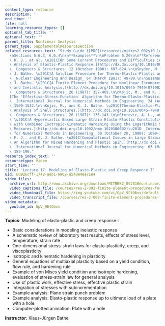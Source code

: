 ```yaml
---
content_type: resource
description: ''
end_time: ''
file: null
learning_resource_types: []
optional_tab_title: ''
optional_text: ''
parent_title: Nonlinear Analysis
parent_type: SupplementalResourceSection
related_resources_text: "Study Guide ([PDF](resources/mitres2_002s10_lec17))\n\n**Readings**\n\
  \nSections 6.6.3, 6.6.4\n\n**Examples**\n\nProblem 6.26\n\n**References**\n\nBathe,\
  \ K. J., et al. \u201C[On Some Current Procedures and Difficulties in Finite Element\
  \ Analysis of Elastic-Plastic Response.](http://dx.doi.org/10.1016/0045-7949(80)90135-2)\u201D\
  \ _Computers & Structures_ 12 (October 1980): 607-624.\n\nSnyder, M. D., and K.\
  \ J. Bathe. \u201C[A Solution Procedure for Thermo-Elastic-Plastic and Creep Problems.](http://dx.doi.org/10.1016/0029-5493(81)90032-7)\u201D\
  \ _Nuclear Engineering and Design_ 64 (March 1981): 49-80.\n\nSussman, T., and K.\
  \ J. Bathe. \u201C[A Finite Element Procedure for Nonlinear Incompressible Elastic\
  \ and Inelastic Analysis.](http://dx.doi.org/10.1016/0045-7949(87)90265-3)\u201D\
  \ _Computers & Structures_ 26 (1987): 357-409.\n\nKojic, M., and K. J. Bathe. \u201C\
  [The 'Effective-Stress-Function' Algorithm for Thermo-Elasto-Plasticity and Creep.](http://dx.doi.org/10.1002/nme.1620240808)\u201D\
  \ _International Journal for Numerical Methods in Engineering_ 24 (August 1987):\
  \ 1509-1532.\n\nKojic, M., and K. J. Bathe. \u201C[Thermo-Elastic-Plastic and Creep\
  \ Analysis of Shell Structures.](http://dx.doi.org/10.1016/0045-7949(87)90243-4)\u201D\
  \ _Computers & Structures_ 26 (1987): 135-143.\n\nEterovic, A. L., and K. J. Bathe.\
  \ \u201C[A Hyperelastic-Based Large Strain Elasto-Plastic Constitutive Formulation\
  \ with Combined Isotropic-Kinematic Hardening Using the Logarithmic Stress and Strain\
  \ Measures.](http://dx.doi.org/10.1002/nme.1620300602)\u201D _International Journal\
  \ for Numerical Methods in Engineering_ 30 (October 20, 1990): 1099-1114.\n\nMontans,\
  \ F. J., and K. J. Bathe. \u201C[Computational Issues in Large Strain Elasto-Plasticity:\
  \ An Algorithm for Mixed Hardening and Plastic Spin.](http://dx.doi.org/10.1002/nme.1270)\u201D\
  \ _International Journal for Numerical Methods in Engineering_ 63 (May 14, 2005):\
  \ 159-196."
resource_index_text: ''
resourcetype: Video
start_time: ''
title: 'Lecture 17: Modeling of Elasto-Plastic and Creep Response I'
uid: 60926cff-1748-aeb1-6862-a548e4ea71e4
video_files:
  archive_url: http://www.archive.org/download/MITRES2_002S10nonlinear/MITRES2_002S10nonlinear_lec17_300k.mp4
  video_captions_file: /courses/res-2-002-finite-element-procedures-for-solids-and-structures-spring-2010/27434e591a4054b69ef7e00be5564f56_GpV_9EtObvs.vtt
  video_thumbnail_file: https://img.youtube.com/vi/GpV_9EtObvs/default.jpg
  video_transcript_file: /courses/res-2-002-finite-element-procedures-for-solids-and-structures-spring-2010/9142afcfc2a6699ea491e0ba937b646b_GpV_9EtObvs.pdf
video_metadata:
  youtube_id: GpV_9EtObvs
---
```


**Topics:** Modeling of elasto-plastic and creep response I

*   Basic considerations in modeling inelastic response
*   A schematic review of laboratory test results, effects of stress level, temperature, strain rate
*   One-dimensional stress-strain laws for elasto-plasticity, creep, and viscoplasticity
*   Isotropic and kinematic hardening in plasticity
*   General equations of multiaxial plasticity based on a yield condition, flow rule, and hardening rule
*   Example of von Mises yield condition and isotropic hardening, evaluation of stress-strain law for general analysis
*   Use of plastic work, effective stress, effective plastic strain
*   Integration of stresses with subincrementation
*   Example analysis: Plane strain punch problem
*   Example analysis: Elasto-plastic response up to ultimate load of a plate with a hole
*   Computer-plotted animation: Plate with a hole

**Instructor:** Klaus-Jürgen Bathe
